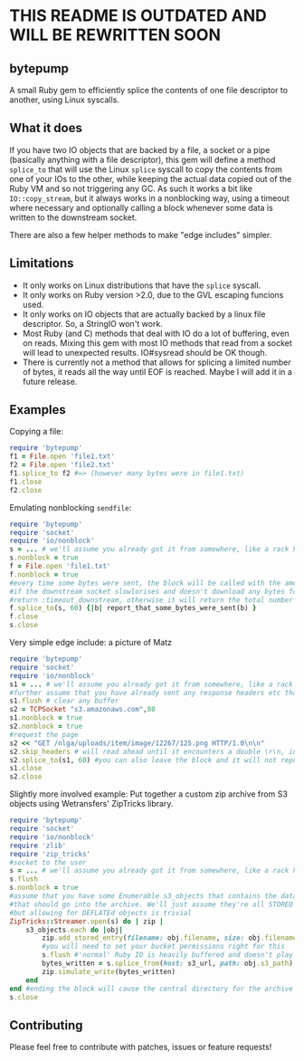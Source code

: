 # THIS README IS OUTDATED AND WILL BE REWRITTEN SOON

## bytepump
A small Ruby gem to efficiently splice the contents of one file descriptor to another, using Linux syscalls.

## What it does
If you have two IO objects that are backed by a file, a socket or a pipe (basically anything with a file descriptor), this gem will define a method `splice_to` that will use the Linux `splice` syscall to copy the contents from one of your IOs to the other, while keeping the actual data copied out of the Ruby VM and so not triggering any GC. As such it works a bit like `IO::copy_stream`, but it always works in a nonblocking way, using a timeout where necessary and optionally calling a block whenever some data is written to the downstream socket.

There are also a few helper methods to make "edge includes" simpler.

## Limitations
* It only works on Linux distributions that have the `splice` syscall. 
* It only works on Ruby version >2.0, due to the GVL escaping funcions used.
* It only works on IO objects that are actually backed by a linux file descriptor. So, a StringIO won't work.
* Most Ruby (and C) methods that deal with IO do a lot of buffering, even on reads. Mixing this gem with most IO methods that read from a socket will lead to unexpected results. IO#sysread should be OK though.
* There is currently not a method that allows for splicing a limited number of bytes, it reads all the way until EOF is reached. Maybe I will add it in a future release.

## Examples
Copying a file:

```Ruby
require 'bytepump'
f1 = File.open 'file1.txt' 
f2 = File.open 'file2.txt' 
f1.splice_to f2 #=> (however many bytes were in file1.txt)
f1.close
f2.close
```

Emulating nonblocking `sendfile`:

```Ruby
require 'bytepump'
require 'socket'
require 'io/nonblock'
s = ... # we'll assume you already got it from somewhere, like a rack hijack or something
s.nonblock = true
f = File.open 'file1.txt'
f.nonblock = true
#every time some bytes were sent, the block will be called with the amount of bytes.
#if the downstream socket slowlorises and doesn't download any bytes for 60 seconds, this will
#return :timeout_downstream, otherwise it will return the total number of bytes sent
f.splice_to(s, 60) {|b| report_that_some_bytes_were_sent(b) } 
f.close
s.close
```

Very simple edge include: a picture of Matz

```Ruby
require 'bytepump'
require 'socket'
require 'io/nonblock'
s1 = ... # we'll assume you already got it from somewhere, like a rack hijack or something
#further assume that you have already sent any response headers etc that you want to s1
s1.flush # clear any buffer 
s2 = TCPSocket "s3.amazonaws.com",80
s1.nonblock = true
s2.nonblock = true
#request the page
s2 << "GET /nlga/uploads/item/image/12267/125.png HTTP/1.0\n\n"
s2.skip_headers # will read ahead until it encounters a double \r\n, indicating end of headers
s2.splice_to(s1, 60) #you can also leave the block and it will not report its progress
s1.close
s2.close
```

Slightly more involved example: Put together a custom zip archive from S3 objects using Wetransfers' ZipTricks library.

```Ruby
require 'bytepump'
require 'socket'
require 'io/nonblock'
require 'zlib'
require 'zip_tricks'
#socket to the user
s = ... # we'll assume you already got it from somewhere, like a rack hijack or something
s.flush
s.nonblock = true
#assume that you have some Enumerable s3_objects that contains the data about the files 
#that should go into the archive. We'll just assume they're all STORED entries for simplicity,
#but allowing for DEFLATEd objects is trivial
ZipTricks::Streamer.open(s) do | zip |
    s3_objects.each do |obj|
        zip.add_stored_entry(filename: obj.filename, size: obj.filename, crc32: obj.crc32)
        #you will need to set your bucket permissions right for this
        s.flush #'normal' Ruby IO is heavily buffered and doesn't play well with bytepump
        bytes_written = s.splice_from(host: s3_url, path: obj.s3_path) {|b| report_bytes_sent(b)}
        zip.simulate_write(bytes_written)
    end
end #ending the block will cause the central directory for the archive to be written
s.close
```
    
## Contributing
Please feel free to contribute with patches, issues or feature requests! 

